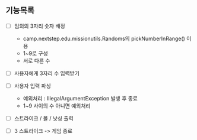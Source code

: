 
## 기능목록

- [ ] 임의의 3자리 숫자 배정 
  - camp.nextstep.edu.missionutils.Randoms의 pickNumberInRange() 이용
  - 1~9로 구성
  - 서로 다른 수


- [ ] 사용자에게 3자리 수 입력받기


- [ ] 사용자 입력 파싱
  - 예외처리 : IllegalArgumentException 발생 후 종료
  - 1~9 사이의 수 아니면 예외처리


- [ ] 스트라이크 / 볼 / 낫싱 출력


- [ ] 3 스트라이크 -> 게임 종료

 